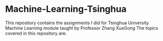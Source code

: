 # Machine-Learning-Tsinghua
This repository contains the assignments I did for Tsinghua University Machine Learning module taught by Professor Zhang XueGong
The topics covered in this repository are:

